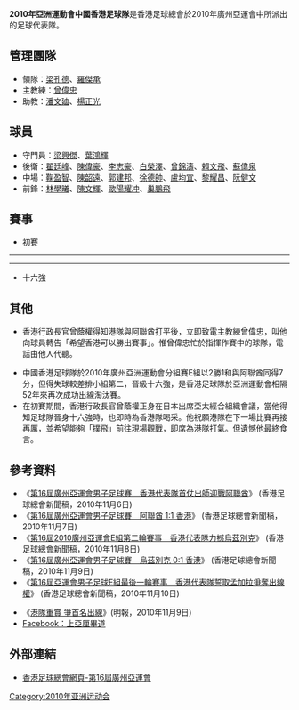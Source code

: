 **2010年亞洲運動會中國香港足球隊**是香港足球總會於2010年廣州亞運會中所派出的足球代表隊。

## 管理團隊

  - 領隊：[梁孔德](../Page/梁孔德.md "wikilink")、[羅傑承](../Page/羅傑承.md "wikilink")
  - 主教練：[曾偉忠](../Page/曾偉忠.md "wikilink")
  - 助教：[潘文廸](../Page/潘文廸.md "wikilink")、[楊正光](../Page/楊正光.md "wikilink")

## 球員

  - 守門員：[梁興傑](../Page/梁興傑.md "wikilink")、[葉鴻輝](../Page/葉鴻輝.md "wikilink")
  - 後衛：[翟廷峰](https://zh.wikipedia.org/wiki/翟廷峰 "wikilink")、[陳偉豪](../Page/陳偉豪.md "wikilink")、[李志豪](https://zh.wikipedia.org/wiki/李志豪 "wikilink")、[白榮澤](../Page/白榮澤.md "wikilink")、[曾錦濤](../Page/曾錦濤.md "wikilink")、[賴文飛](../Page/賴文飛.md "wikilink")、[蘇偉泉](../Page/蘇偉泉.md "wikilink")
  - 中場：[鞠盈智](../Page/鞠盈智.md "wikilink")、[陳韶遠](../Page/陳韶遠.md "wikilink")、[郭建邦](../Page/郭建邦.md "wikilink")、[徐德帥](../Page/徐德帥.md "wikilink")、[盧均宜](../Page/盧均宜.md "wikilink")、[黎耀昌](../Page/黎耀昌.md "wikilink")、[阮健文](../Page/阮健文.md "wikilink")
  - 前鋒：[林學曦](../Page/林學曦.md "wikilink")、[陳文輝](https://zh.wikipedia.org/wiki/陳文輝 "wikilink")、[歐陽耀冲](../Page/歐陽耀冲.md "wikilink")、[巢鵬飛](../Page/巢鵬飛.md "wikilink")

## 賽事

  - 初賽

-----

-----

  - 十六強

## 其他

  - 香港行政長官曾蔭權得知港隊與阿聯酋打平後，立即致電主教練曾偉忠，叫他向球員轉告「希望香港可以勝出賽事」。惟曾偉忠忙於指揮作賽中的球隊，電話由他人代聽。

<!-- end list -->

  - 中國香港足球隊於2010年廣州亞洲運動會分組賽E組以2勝1和與阿聯酋同得7分，但得失球較差排小組第二，晉級十六強，是香港足球隊於亞洲運動會相隔52年來再次成功出線淘汰賽。
  - 在初賽期間，香港行政長官曾蔭權正身在日本出席亞太經合組織會議，當他得知足球隊晉身十六強時，也即時為香港隊喝采。他祝願港隊在下一場比賽再接再厲，並希望能夠「撲飛」前往現場觀戰，即席為港隊打氣。但遺憾他最終食言。

## 參考資料

  - 《[第16屆廣州亞運會男子足球賽　香港代表隊首仗出師迎戰阿聯酋](http://www.hkfa.com/includes_files/board_details.php?news_id=8095)》 (香港足球總會新聞稿，2010年11月6日)
  - 《[第16屆廣州亞運會男子足球賽　阿聯酋 1:1 香港](http://www.hkfa.com/includes_files/board_details.php?news_id=8096)》 (香港足球總會新聞稿，2010年11月7日)
  - 《[第16屆2010廣州亞運會E組第二輪賽事　香港代表隊力撼烏茲別克](http://www.hkfa.com/includes_files/board_details.php?news_id=8098)》 (香港足球總會新聞稿，2010年11月8日)
  - 《[第16屆廣州亞運會男子足球賽　烏茲別克 0:1 香港](http://www.hkfa.com/includes_files/board_details.php?news_id=8103)》 (香港足球總會新聞稿，2010年11月9日)
  - 《[第16屆亞運會男子足球E組最後一輪賽事　香港代表隊誓取孟加拉爭奪出線權](http://www.hkfa.com/includes_files/board_details.php?news_id=8105)》 (香港足球總會新聞稿，2010年11月10日)

<!-- end list -->

  - 《[港隊重賞 爭首名出線](https://web.archive.org/web/20101113195125/http://hk.news.yahoo.com/article/101109/4/l5zv.html)》(明報，2010年11月9日)
  - [Facebook：上亞厘畢道](http://www.facebook.com/UpperAlbertRoad#!/UpperAlbertRoad/posts/164274570273974)

## 外部連結

  - [香港足球總會網頁-第16屆廣州亞運會](http://www.hkfa.com/zh-hk/load_page.php?pid=172)

[Category:2010年亚洲运动会](https://zh.wikipedia.org/wiki/Category:2010年亚洲运动会 "wikilink")